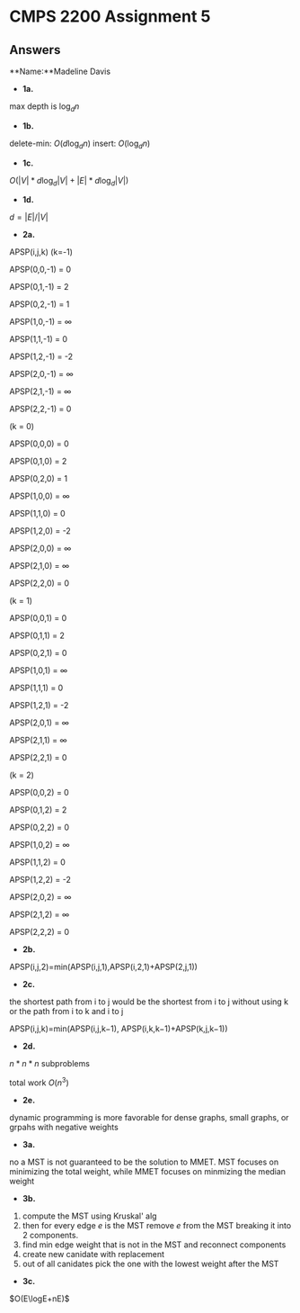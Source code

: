 # CMPS 2200 Assignment 5
## Answers

**Name:**Madeline Davis

- **1a.**
  
max depth is $\log_d n$

- **1b.**

delete-min: $O(d \log_d n)$
insert: $O( \log_d n)$

- **1c.**

$O(|V|*d\log_d |V| + |E|*d\log_d |V|)$

- **1d.**

$d = |E|/|V|$

- **2a.**

APSP(i,j,k) (k=-1)

APSP(0,0,-1) = 0

APSP(0,1,-1) = 2

APSP(0,2,-1) = 1

APSP(1,0,-1) = ∞

APSP(1,1,-1) = 0

APSP(1,2,-1) = -2

APSP(2,0,-1) = ∞

APSP(2,1,-1) = ∞

APSP(2,2,-1) = 0

(k = 0)

APSP(0,0,0) = 0

APSP(0,1,0) = 2

APSP(0,2,0) = 1

APSP(1,0,0) = ∞

APSP(1,1,0) = 0

APSP(1,2,0) = -2

APSP(2,0,0) = ∞

APSP(2,1,0) = ∞

APSP(2,2,0) = 0

(k = 1)

APSP(0,0,1) = 0

APSP(0,1,1) = 2

APSP(0,2,1) = 0

APSP(1,0,1) = ∞

APSP(1,1,1) = 0

APSP(1,2,1) = -2

APSP(2,0,1) = ∞

APSP(2,1,1) = ∞

APSP(2,2,1) = 0

 (k = 2)

APSP(0,0,2) = 0

APSP(0,1,2) = 2

APSP(0,2,2) = 0

APSP(1,0,2) = ∞

APSP(1,1,2) = 0

APSP(1,2,2) = -2

APSP(2,0,2) = ∞

APSP(2,1,2) = ∞

APSP(2,2,2) = 0

- **2b.**

APSP(i,j,2)=min(APSP(i,j,1),APSP(i,2,1)+APSP(2,j,1))

- **2c.**

the shortest path from i to j would be the shortest from i to j without using k or the path from i to k and i to j

APSP(i,j,k)=min(APSP(i,j,k−1), APSP(i,k,k−1)+APSP(k,j,k−1))

- **2d.**

$n*n*n$ subproblems

total work $O(n^3)$

- **2e.**

dynamic programming is more favorable for dense graphs, small graphs, or grpahs with negative weights

- **3a.**

no a MST is not guaranteed to be the solution to MMET. MST focuses on minimizing the total weight, while MMET focuses on minmizing the median weight

- **3b.**

1. compute the MST using Kruskal' alg
2. then for every edge $e$ is the MST remove $e$ from the MST breaking it into 2 components.
3. find min edge weight that is not in the MST and reconnect components
4. create new canidate with replacement
5. out of all canidates pick the one with the lowest weight after the MST

- **3c.**

$O(E\logE+nE)$
